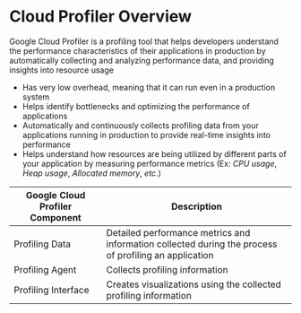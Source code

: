 # Cloud Profiler Overview

Google Cloud Profiler is a profiling tool that helps developers understand the performance characteristics of their applications in production by automatically collecting and analyzing performance data, and providing insights into resource usage

* Has very low overhead, meaning that it can run even in a production system
* Helps identify bottlenecks and optimizing the performance of applications
* Automatically and continuously collects profiling data from your applications running in production to provide real-time insights into performance
* Helps understand how resources are being utilized by different parts of your application by measuring performance metrics (Ex: *CPU usage*, *Heap usage*, *Allocated memory*, *etc.*)

| Google Cloud Profiler Component | Description |
| --- | --- |
| Profiling Data | Detailed performance metrics and information collected during the process of profiling an application |
| Profiling Agent | Collects profiling information |
| Profiling Interface | Creates visualizations using the collected profiling information |
